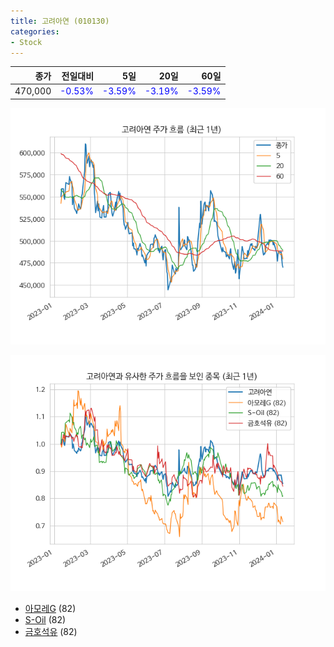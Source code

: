 ```yaml
---
title: 고려아연 (010130)
categories:
- Stock
---
```


|종가|전일대비|5일|20일|60일|
|---:|-------:|--:|---:|---:|
|470,000|<span style="color: blue">-0.53%</span>|<span style="color: blue">-3.59%</span>|<span style="color: blue">-3.19%</span>|<span style="color: blue">-3.59%</span>|


<!-- more -->

![010130](/assets/images/stock/010130.png)

![010130](/assets/images/stock/010130_sim.png)

- [아모레G](/002790/) (82)
- [S-Oil](/010950/) (82)
- [금호석유](//011780/) (82)